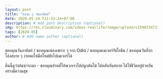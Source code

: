 ```yaml
---
layout: post
title: "สบาย ๆ วันอาทิตย์"
date: 2020-05-24 T22:43:24+07:00
description: # Add post description (optional)
img: https://res.cloudinary.com/sdees-reallife/image/upload/v1590334711/IMG_2194.jpg # Add image post (optional)
tags: [2020-05]
author: # Add name author (optional)
---
```

ขอบคุณวันอาทิตย์ / ขอบคุณเพลงเพราะ ๆ จาก Odio / ขอบคุณเมเจอร์รัชโยธิน / ขอบคุณวันที่รถโล่งสบาย ๆ ง่ายพอให้มือใหม่ขับไปเมเจอร์ได้

<i class="fa fa-child" style="color:plum"></i>

คืนนี้ดูว่าฝนน่าจะตก - ขอบคุณบ้านที่ให้พวกเราได้ปลูกต้นไม้ ได้หลับกันสบาย ได้ใช้ชีวิตอยู่ด้วยกันอย่างมีความสุข
